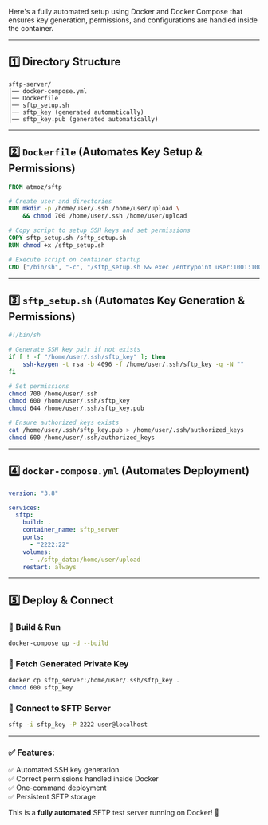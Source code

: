 Here's a fully automated setup using Docker and Docker Compose that ensures key generation, permissions, and configurations are handled inside the container.

---

## **1️⃣ Directory Structure**
```
sftp-server/
│── docker-compose.yml
│── Dockerfile
│── sftp_setup.sh
│── sftp_key (generated automatically)
│── sftp_key.pub (generated automatically)
```

---

## **2️⃣ `Dockerfile` (Automates Key Setup & Permissions)**
```dockerfile
FROM atmoz/sftp

# Create user and directories
RUN mkdir -p /home/user/.ssh /home/user/upload \
    && chmod 700 /home/user/.ssh /home/user/upload

# Copy script to setup SSH keys and set permissions
COPY sftp_setup.sh /sftp_setup.sh
RUN chmod +x /sftp_setup.sh

# Execute script on container startup
CMD ["/bin/sh", "-c", "/sftp_setup.sh && exec /entrypoint user:1001:1001"]
```

---

## **3️⃣ `sftp_setup.sh` (Automates Key Generation & Permissions)**
```sh
#!/bin/sh

# Generate SSH key pair if not exists
if [ ! -f "/home/user/.ssh/sftp_key" ]; then
    ssh-keygen -t rsa -b 4096 -f /home/user/.ssh/sftp_key -q -N ""
fi

# Set permissions
chmod 700 /home/user/.ssh
chmod 600 /home/user/.ssh/sftp_key
chmod 644 /home/user/.ssh/sftp_key.pub

# Ensure authorized_keys exists
cat /home/user/.ssh/sftp_key.pub > /home/user/.ssh/authorized_keys
chmod 600 /home/user/.ssh/authorized_keys
```

---

## **4️⃣ `docker-compose.yml` (Automates Deployment)**
```yaml
version: "3.8"

services:
  sftp:
    build: .
    container_name: sftp_server
    ports:
      - "2222:22"
    volumes:
      - ./sftp_data:/home/user/upload
    restart: always
```

---

## **5️⃣ Deploy & Connect**
### **🚀 Build & Run**
```sh
docker-compose up -d --build
```

### **🔑 Fetch Generated Private Key**
```sh
docker cp sftp_server:/home/user/.ssh/sftp_key .
chmod 600 sftp_key
```

### **🔗 Connect to SFTP Server**
```sh
sftp -i sftp_key -P 2222 user@localhost
```

---

### **✅ Features:**
✅ Automated SSH key generation  
✅ Correct permissions handled inside Docker  
✅ One-command deployment  
✅ Persistent SFTP storage  

This is a **fully automated** SFTP test server running on Docker! 🚀
